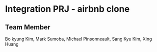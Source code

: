 # Integration PRJ - airbnb clone

## Team Member
Bo kyung Kim, Mark Sumoba, Michael Pinsonneault, Sang Kyu Kim, Xing Huang 